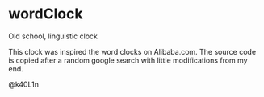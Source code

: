 # wordClock
Old school, linguistic clock

This clock was inspired the word clocks on Alibaba.com.
The source code is copied after a random google search with little modifications from my end.

@k40L1n
